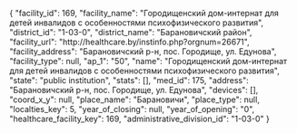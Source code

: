 {
    "facility_id": 169,
    "facility_name": "Городищенский дом-интернат для детей инвалидов с особенностями психофизического развития",
    "district_id": "1-03-0",
    "district_name": "Барановичский район",
    "facility_url": "http:\/\/healthcare.by\/instinfo.php?orgnum=26671",
    "facility_address": "Барановичский р-н, пос. Городище, ул. Едунова",
    "facility_type": null,
    "ap_1": "50",
    "name": "Городищенский дом-интернат для детей инвалидов с особенностями психофизического развития",
    "state": "public institution",
    "stats": [],
    "med_id": 175,
    "address": "Барановичский р-н, пос. Городище, ул. Едунова",
    "devices": [],
    "coord_x_y": null,
    "place_name": "Барановичи",
    "place_type": null,
    "localties_key": 5,
    "year_of_closing": null,
    "year_of_opening": "0",
    "healthcare_facility_key": 169,
    "administrative_division_id": "1-03-0"
}